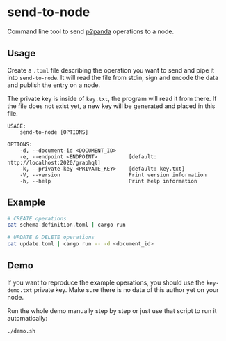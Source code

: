 # send-to-node

Command line tool to send [p2panda](https://github.com/p2panda/handbook)
operations to a node.

## Usage

Create a `.toml` file describing the operation you want to send and pipe it
into `send-to-node`. It will read the file from stdin, sign and encode the data
and publish the entry on a node.

The private key is inside of `key.txt`, the program will read it from there. If
the file does not exist yet, a new key will be generated and placed in this
file.

```
USAGE:
    send-to-node [OPTIONS]

OPTIONS:
    -d, --document-id <DOCUMENT_ID>
    -e, --endpoint <ENDPOINT>          [default: http://localhost:2020/graphql]
    -k, --private-key <PRIVATE_KEY>    [default: key.txt]
    -V, --version                      Print version information
    -h, --help                         Print help information
```

## Example

```bash
# CREATE operations
cat schema-definition.toml | cargo run

# UPDATE & DELETE operations
cat update.toml | cargo run -- -d <document_id>
```

## Demo

If you want to reproduce the example operations, you should use the
`key-demo.txt` private key. Make sure there is no data of this author yet on
your node.

Run the whole demo manually step by step or just use that script to run it
automatically:

```bash
./demo.sh
```

